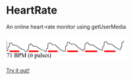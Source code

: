 # HeartRate

An online heart-rate monitor using getUserMedia

![](screenshot.png)

<a href="https://szabadkai.github.io/HeartRate/">Try it out!</a>
